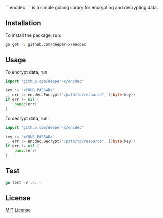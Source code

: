 ```encdec```` is a simple golang library for encrypting and decrypting data.

## Installation

To install the package, run:
```bash
go get -v github.com/deeper-x/encdec
```

## Usage

To encrypt data, run:
```go
import "github.com/deeper-x/encdec"

key := "<YOUR PASSWD>"
_, err := encdec.Encrypt("/path/to/resource", []byte(key))
if err != nil {
	panic(err)
}
```

To decrypt data, run:
```go
import "github.com/deeper-x/encdec"
            
key := "<YOUR PASSWD>"
_, err := encdec.Decrypt("/path/to/resource", []byte(key))
if err != nil {
	panic(err)
}
```

## Test
```go
go test -v ./...
```

## License
[MIT License](https://opensource.org/licenses/MIT)
